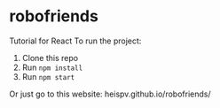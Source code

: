 # robofriends
Tutorial for React
To run the project:

1. Clone this repo
2. Run `npm install`
3. Run `npm start`

Or just go to this website:
heispv.github.io/robofriends/
